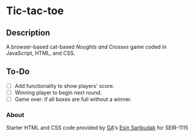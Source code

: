 # Tic-tac-toe

## Description

A browser-based cat-based _Noughts and Crosses_ game coded in JavaScript, HTML, and CSS.

## To-Do

- [ ] Add functionality to show players' score.
- [ ] Winning player to begin next round.
- [ ] Game over: if all boxes are full without a winner.

### About

Starter HTML and CSS code provided by [GA](generalassemb.ly)'s [Esin Saribudak](https://github.com/esin87) for SEIR-1115
